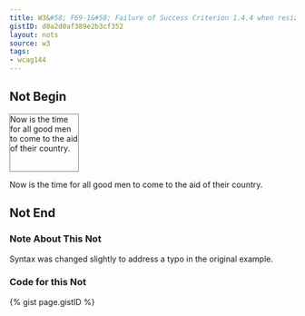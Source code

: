 ```yaml
---
title: W3&#58; F69-1&#58; Failure of Success Criterion 1.4.4 when resizing visually rendered text up to 200 percent causes the text, image or controls to be clipped, truncated or obscured
gistID: d8a2d0af389e2b3cf352
layout: nots
source: w3
tags:
- wcag144
---
```


<h2 aria-describedby="{{ page.gistID }}">Not Begin</h2>
<div class="rendered-not">
  <div style="font-size:100%; width:120px; height:100px; border: thin solid gray;">
  Now is the time for all good men to come to the aid of their country.
  </div>
  <p>Now is the time for all good men to come to the aid of their country.</p>
</div> <!-- rendered-not -->

<h2 aria-describedby="{{ page.gistID }}">Not End</h2>

<h3>Note About This Not</h3>
<p>Syntax was changed slightly to address a typo in the original example.</p>

<h3 aria-describedby="{{ page.gistID }}">Code for this Not</h3>
{% gist page.gistID %}